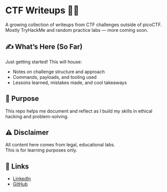 # CTF Writeups 🧩📁

A growing collection of writeups from CTF challenges outside of picoCTF.  
Mostly TryHackMe and random practice labs — more coming soon.

## ✍️ What’s Here (So Far)
Just getting started! This will house:
- Notes on challenge structure and approach
- Commands, payloads, and tooling used
- Lessons learned, mistakes made, and cool takeaways

## 🧠 Purpose
This repo helps me document and reflect as I build my skills in ethical hacking and problem-solving.

## ⚠️ Disclaimer
All content here comes from legal, educational labs.  
This is for learning purposes only.

## 📎 Links
- [LinkedIn](https://www.linkedin.com/in/deltonrobinson/)  
- [GitHub](https://github.com/deltonrobinson)
